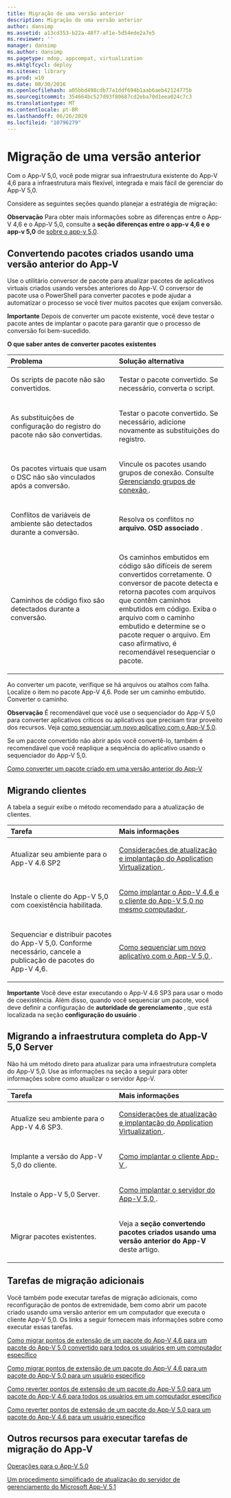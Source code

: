 ```yaml
---
title: Migração de uma versão anterior
description: Migração de uma versão anterior
author: dansimp
ms.assetid: a13cd353-b22a-48f7-af1e-5d54ede2a7e5
ms.reviewer: ''
manager: dansimp
ms.author: dansimp
ms.pagetype: mdop, appcompat, virtualization
ms.mktglfcycl: deploy
ms.sitesec: library
ms.prod: w10
ms.date: 08/30/2016
ms.openlocfilehash: a05bbd498cdb77a1ddf694b1aab6aeb42124775b
ms.sourcegitcommit: 354664bc527d93f80687cd2eba70d1eea024c7c3
ms.translationtype: MT
ms.contentlocale: pt-BR
ms.lasthandoff: 06/26/2020
ms.locfileid: "10796279"
---
```

# Migração de uma versão anterior


Com o App-V 5,0, você pode migrar sua infraestrutura existente do App-V 4,6 para a infraestrutura mais flexível, integrada e mais fácil de gerenciar do App-V 5,0.

Considere as seguintes seções quando planejar a estratégia de migração:

**Observação**  Para obter mais informações sobre as diferenças entre o App-V 4,6 e o App-V 5,0, consulte a **seção diferenças entre o app-v 4,6 e o app-v 5,0** de [sobre o app-v 5,0](about-app-v-50.md).

 

## Convertendo pacotes criados usando uma versão anterior do App-V


Use o utilitário conversor de pacote para atualizar pacotes de aplicativos virtuais criados usando versões anteriores do App-V. O conversor de pacote usa o PowerShell para converter pacotes e pode ajudar a automatizar o processo se você tiver muitos pacotes que exijam conversão.

**Importante**  Depois de converter um pacote existente, você deve testar o pacote antes de implantar o pacote para garantir que o processo de conversão foi bem-sucedido.

 

**O que saber antes de converter pacotes existentes**

<table>
<colgroup>
<col width="50%" />
<col width="50%" />
</colgroup>
<thead>
<tr class="header">
<th align="left">Problema</th>
<th align="left">Solução alternativa</th>
</tr>
</thead>
<tbody>
<tr class="odd">
<td align="left"><p>Os scripts de pacote não são convertidos.</p></td>
<td align="left"><p>Testar o pacote convertido. Se necessário, converta o script.</p></td>
</tr>
<tr class="even">
<td align="left"><p>As substituições de configuração do registro do pacote não são convertidas.</p></td>
<td align="left"><p>Testar o pacote convertido. Se necessário, adicione novamente as substituições do registro.</p></td>
</tr>
<tr class="odd">
<td align="left"><p>Os pacotes virtuais que usam o DSC não são vinculados após a conversão.</p></td>
<td align="left"><p>Vincule os pacotes usando grupos de conexão. Consulte <a href="managing-connection-groups.md" data-raw-source="[Managing Connection Groups](managing-connection-groups.md)"> Gerenciando grupos de conexão </a> .</p></td>
</tr>
<tr class="even">
<td align="left"><p>Conflitos de variáveis de ambiente são detectados durante a conversão.</p></td>
<td align="left"><p>Resolva os conflitos no <strong> arquivo. OSD associado </strong> .</p></td>
</tr>
<tr class="odd">
<td align="left"><p>Caminhos de código fixo são detectados durante a conversão.</p></td>
<td align="left"><p>Os caminhos embutidos em código são difíceis de serem convertidos corretamente. O conversor de pacote detecta e retorna pacotes com arquivos que contêm caminhos embutidos em código. Exiba o arquivo com o caminho embutido e determine se o pacote requer o arquivo. Em caso afirmativo, é recomendável resequenciar o pacote.</p></td>
</tr>
</tbody>
</table>

 

Ao converter um pacote, verifique se há arquivos ou atalhos com falha. Localize o item no pacote App-V 4,6. Pode ser um caminho embutido. Converter o caminho.

**Observação**  É recomendável que você use o sequenciador do App-V 5,0 para converter aplicativos críticos ou aplicativos que precisam tirar proveito dos recursos. Veja [como sequenciar um novo aplicativo com o App-V 5,0](how-to-sequence-a-new-application-with-app-v-50-beta-gb18030.md).

Se um pacote convertido não abrir após você convertê-lo, também é recomendável que você reaplique a sequência do aplicativo usando o sequenciador do App-V 5,0.

 

[Como converter um pacote criado em uma versão anterior do App-V](how-to-convert-a-package-created-in-a-previous-version-of-app-v.md)

## Migrando clientes


A tabela a seguir exibe o método recomendado para a atualização de clientes.

<table>
<colgroup>
<col width="50%" />
<col width="50%" />
</colgroup>
<thead>
<tr class="header">
<th align="left">Tarefa</th>
<th align="left">Mais informações</th>
</tr>
</thead>
<tbody>
<tr class="odd">
<td align="left"><p>Atualizar seu ambiente para o App-V 4.6 SP2</p></td>
<td align="left"><p><a href="../appv-v4/application-virtualization-deployment-and-upgrade-considerations-copy.md" data-raw-source="[Application Virtualization Deployment and Upgrade Considerations](../appv-v4/application-virtualization-deployment-and-upgrade-considerations-copy.md)">Considerações de atualização e implantação do Application Virtualization </a> .</p></td>
</tr>
<tr class="even">
<td align="left"><p>Instale o cliente do App-V 5,0 com coexistência habilitada.</p></td>
<td align="left"><p><a href="how-to-deploy-the-app-v-46-and-the-app-v--50-client-on-the-same-computer.md" data-raw-source="[How to Deploy the App-V 4.6 and the App-V 5.0 Client on the Same Computer](how-to-deploy-the-app-v-46-and-the-app-v--50-client-on-the-same-computer.md)">Como implantar o App-V 4,6 e o cliente do App-V 5,0 no mesmo computador </a> .</p></td>
</tr>
<tr class="odd">
<td align="left"><p>Sequenciar e distribuir pacotes do App-V 5,0. Conforme necessário, cancele a publicação de pacotes do App-V 4,6.</p></td>
<td align="left"><p><a href="how-to-sequence-a-new-application-with-app-v-50-beta-gb18030.md" data-raw-source="[How to Sequence a New Application with App-V 5.0](how-to-sequence-a-new-application-with-app-v-50-beta-gb18030.md)">Como sequenciar um novo aplicativo com o App-V 5,0 </a> .</p></td>
</tr>
</tbody>
</table>

 

**Importante**  Você deve estar executando o App-V 4.6 SP3 para usar o modo de coexistência. Além disso, quando você sequenciar um pacote, você deve definir a configuração de **autoridade de gerenciamento** , que está localizada na seção **configuração do usuário** .

 

## Migrando a infraestrutura completa do App-V 5,0 Server


Não há um método direto para atualizar para uma infraestrutura completa do App-V 5,0. Use as informações na seção a seguir para obter informações sobre como atualizar o servidor App-V.

<table>
<colgroup>
<col width="50%" />
<col width="50%" />
</colgroup>
<thead>
<tr class="header">
<th align="left">Tarefa</th>
<th align="left">Mais informações</th>
</tr>
</thead>
<tbody>
<tr class="odd">
<td align="left"><p>Atualize seu ambiente para o App-V 4.6 SP3.</p></td>
<td align="left"><p><a href="../appv-v4/application-virtualization-deployment-and-upgrade-considerations-copy.md" data-raw-source="[Application Virtualization Deployment and Upgrade Considerations](../appv-v4/application-virtualization-deployment-and-upgrade-considerations-copy.md)">Considerações de atualização e implantação do Application Virtualization </a> .</p></td>
</tr>
<tr class="even">
<td align="left"><p>Implante a versão do App-V 5,0 do cliente.</p></td>
<td align="left"><p><a href="how-to-deploy-the-app-v-client-gb18030.md" data-raw-source="[How to Deploy the App-V Client](how-to-deploy-the-app-v-client-gb18030.md)">Como implantar o cliente App-V </a> .</p></td>
</tr>
<tr class="odd">
<td align="left"><p>Instale o App-V 5,0 Server.</p></td>
<td align="left"><p><a href="how-to-deploy-the-app-v-50-server-50sp3.md" data-raw-source="[How to Deploy the App-V 5.0 Server](how-to-deploy-the-app-v-50-server-50sp3.md)">Como implantar o servidor do App-V 5,0 </a> .</p></td>
</tr>
<tr class="even">
<td align="left"><p>Migrar pacotes existentes.</p></td>
<td align="left"><p>Veja a <strong> seção convertendo pacotes criados usando uma versão anterior do App-V </strong> deste artigo.</p></td>
</tr>
</tbody>
</table>

 

## Tarefas de migração adicionais


Você também pode executar tarefas de migração adicionais, como reconfiguração de pontos de extremidade, bem como abrir um pacote criado usando uma versão anterior em um computador que executa o cliente App-V 5,0. Os links a seguir fornecem mais informações sobre como executar essas tarefas.

[Como migrar pontos de extensão de um pacote do App-V 4.6 para um pacote do App-V 5.0 convertido para todos os usuários em um computador específico](how-to-migrate-extension-points-from-an-app-v-46-package-to-a-converted-app-v-50-package-for-all-users-on-a-specific-computer.md)

[Como migrar pontos de extensão de um pacote do App-V 4.6 para um pacote do App-V 5.0 para um usuário específico](how-to-migrate-extension-points-from-an-app-v-46-package-to-app-v-50-for-a-specific-user.md)

[Como reverter pontos de extensão de um pacote do App-V 5.0 para um pacote do App-V 4.6 para todos os usuários em um computador específico](how-to-revert-extension-points-from-an-app-v-50-package-to-an-app-v-46-package-for-all-users-on-a-specific-computer.md)

[Como reverter pontos de extensão de um pacote do App-V 5.0 para um pacote do App-V 4.6 para um usuário específico](how-to-revert-extension-points-from-an-app-v-50-package-to-an-app-v-46-package-for-a-specific-user.md)







## Outros recursos para executar tarefas de migração do App-V


[Operações para o App-V 5.0](operations-for-app-v-50.md)

[Um procedimento simplificado de atualização do servidor de gerenciamento do Microsoft App-V 5,1](https://go.microsoft.com/fwlink/p/?LinkId=786330)

 

 





